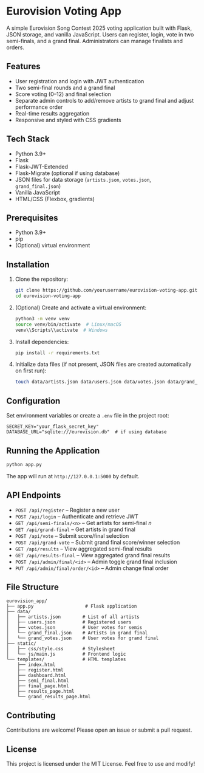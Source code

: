 # Eurovision Voting App

A simple Eurovision Song Contest 2025 voting application built with Flask, JSON storage, and vanilla JavaScript. Users can register, login, vote in two semi-finals, and a grand final. Administrators can manage finalists and orders.

## Features

* User registration and login with JWT authentication
* Two semi-final rounds and a grand final
* Score voting (0–12) and final selection
* Separate admin controls to add/remove artists to grand final and adjust performance order
* Real-time results aggregation
* Responsive and styled with CSS gradients

## Tech Stack

* Python 3.9+
* Flask
* Flask-JWT-Extended
* Flask-Migrate (optional if using database)
* JSON files for data storage (`artists.json`, `votes.json`, `grand_final.json`)
* Vanilla JavaScript
* HTML/CSS (Flexbox, gradients)

## Prerequisites

* Python 3.9+
* pip
* (Optional) virtual environment

## Installation

1. Clone the repository:

   ```bash
   git clone https://github.com/yourusername/eurovision-voting-app.git
   cd eurovision-voting-app
   ```

2. (Optional) Create and activate a virtual environment:

   ```bash
   python3 -m venv venv
   source venv/bin/activate  # Linux/macOS
   venv\\Scripts\\activate  # Windows
   ```

3. Install dependencies:

   ```bash
   pip install -r requirements.txt
   ```

4. Initialize data files (if not present, JSON files are created automatically on first run):

   ```bash
   touch data/artists.json data/users.json data/votes.json data/grand_final.json
   ```

## Configuration

Set environment variables or create a `.env` file in the project root:

```dotenv
SECRET_KEY="your_flask_secret_key"
DATABASE_URL="sqlite:///eurovision.db"  # if using database
```

## Running the Application

```bash
python app.py
```

The app will run at `http://127.0.0.1:5000` by default.

## API Endpoints

* `POST /api/register` – Register a new user
* `POST /api/login` – Authenticate and retrieve JWT
* `GET /api/semi-finals/<n>` – Get artists for semi-final *n*
* `GET /api/grand-final` – Get artists in grand final
* `POST /api/vote` – Submit score/final selection
* `POST /api/grand-vote` – Submit grand final score/winner selection
* `GET /api/results` – View aggregated semi-final results
* `GET /api/results-final` – View aggregated grand final results
* `POST /api/admin/final/<id>` – Admin toggle grand final inclusion
* `PUT /api/admin/final/order/<id>` – Admin change final order

## File Structure

```
eurovision_app/
├── app.py                   # Flask application
├── data/
│   ├── artists.json        # List of all artists
│   ├── users.json          # Registered users
│   ├── votes.json          # User votes for semis
│   └── grand_final.json    # Artists in grand final
│   └── grand_votes.json    # User votes for grand final
├── static/
│   ├── css/style.css       # Stylesheet
│   └── js/main.js          # Frontend logic
└── templates/              # HTML templates
    ├── index.html
    ├── register.html
    ├── dashboard.html
    ├── semi_final.html
    ├── final_page.html
    ├── results_page.html
    └── grand_results_page.html
```

## Contributing

Contributions are welcome! Please open an issue or submit a pull request.

## License

This project is licensed under the MIT License. Feel free to use and modify!
